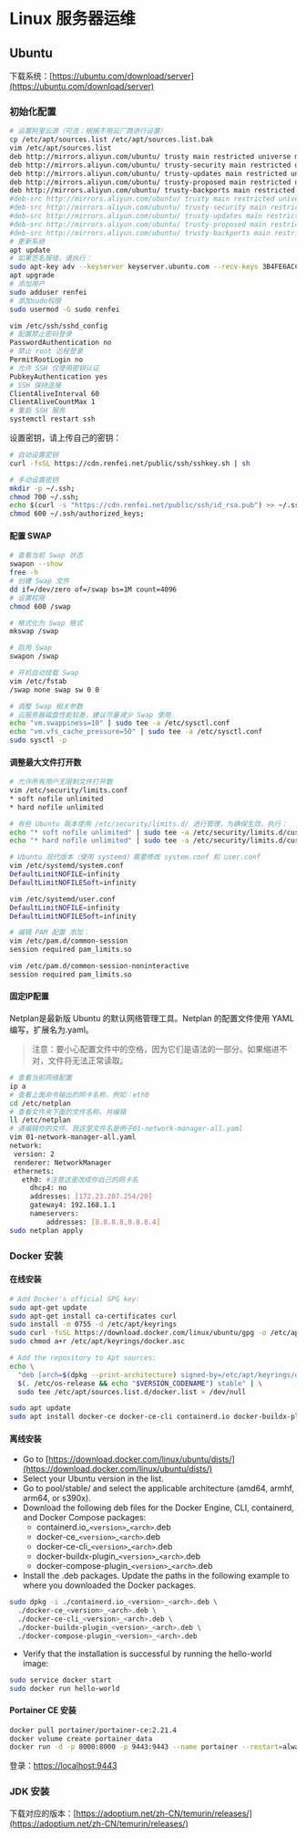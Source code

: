 # Linux 服务器运维

## Ubuntu

下载系统：[https://ubuntu.com/download/server](https://ubuntu.com/download/server)

### 初始化配置

```bash
# 设置阿里云源（可选：根据不用云厂商进行设置）
cp /etc/apt/sources.list /etc/apt/sources.list.bak
vim /etc/apt/sources.list
deb http://mirrors.aliyun.com/ubuntu/ trusty main restricted universe multiverse
deb http://mirrors.aliyun.com/ubuntu/ trusty-security main restricted universe multiverse
deb http://mirrors.aliyun.com/ubuntu/ trusty-updates main restricted universe multiverse
deb http://mirrors.aliyun.com/ubuntu/ trusty-proposed main restricted universe multiverse
deb http://mirrors.aliyun.com/ubuntu/ trusty-backports main restricted universe multiverse
#deb-src http://mirrors.aliyun.com/ubuntu/ trusty main restricted universe multiverse
#deb-src http://mirrors.aliyun.com/ubuntu/ trusty-security main restricted universe multiverse
#deb-src http://mirrors.aliyun.com/ubuntu/ trusty-updates main restricted universe multiverse
#deb-src http://mirrors.aliyun.com/ubuntu/ trusty-proposed main restricted universe multiverse
#deb-src http://mirrors.aliyun.com/ubuntu/ trusty-backports main restricted universe multiverse
# 更新系统
apt update
# 如果签名报错，请执行：
sudo apt-key adv --keyserver keyserver.ubuntu.com --recv-keys 3B4FE6ACC0B21F32
apt upgrade
# 添加用户
sudo adduser renfei
# 添加sudo权限
sudo usermod -G sudo renfei

vim /etc/ssh/sshd_config
# 配置禁止密码登录
PasswordAuthentication no
# 禁止 root 远程登录
PermitRootLogin no
# 允许 SSH 仅使用密钥认证
PubkeyAuthentication yes
# SSH 保持连接
ClientAliveInterval 60
ClientAliveCountMax 1
# 重启 SSH 服务
systemctl restart ssh
```

设置密钥，请上传自己的密钥：

```bash
# 自动设置密钥
curl -fsSL https://cdn.renfei.net/public/ssh/sshkey.sh | sh

# 手动设置密钥
mkdir -p ~/.ssh;
chmod 700 ~/.ssh;
echo $(curl -s "https://cdn.renfei.net/public/ssh/id_rsa.pub") >> ~/.ssh/authorized_keys;
chmod 600 ~/.ssh/authorized_keys;
```

#### 配置 SWAP

```bash
# 查看当前 Swap 状态
swapon --show
free -h
# 创建 Swap 文件
dd if=/dev/zero of=/swap bs=1M count=4096
# 设置权限
chmod 600 /swap

# 格式化为 Swap 格式
mkswap /swap

# 启用 Swap
swapon /swap

# 开机自动挂载 Swap
vim /etc/fstab
/swap none swap sw 0 0

# 调整 Swap 相关参数
# 云服务器磁盘性能较差，建议尽量减少 Swap 使用
echo "vm.swappiness=10" | sudo tee -a /etc/sysctl.conf
echo "vm.vfs_cache_pressure=50" | sudo tee -a /etc/sysctl.conf
sudo sysctl -p
```

#### 调整最大文件打开数

```bash
# 允许所有用户无限制文件打开数
vim /etc/security/limits.conf
* soft nofile unlimited
* hard nofile unlimited

# 有些 Ubuntu 版本使用 /etc/security/limits.d/ 进行管理，为确保生效，执行：
echo "* soft nofile unlimited" | sudo tee -a /etc/security/limits.d/custom_limits.conf
echo "* hard nofile unlimited" | sudo tee -a /etc/security/limits.d/custom_limits.conf

# Ubuntu 现代版本（使用 systemd）需要修改 system.conf 和 user.conf
vim /etc/systemd/system.conf
DefaultLimitNOFILE=infinity
DefaultLimitNOFILESoft=infinity

vim /etc/systemd/user.conf
DefaultLimitNOFILE=infinity
DefaultLimitNOFILESoft=infinity

# 编辑 PAM 配置 添加：
vim /etc/pam.d/common-session
session required pam_limits.so

vim /etc/pam.d/common-session-noninteractive
session required pam_limits.so
```

#### 固定IP配置

Netplan是最新版 Ubuntu 的默认网络管理工具。Netplan 的配置文件使用 YAML 编写，扩展名为.yaml。

> 注意：要小心配置文件中的空格，因为它们是语法的一部分。如果缩进不对，文件将无法正常读取。

```bash
# 查看当前网络配置
ip a
# 查看上面命令输出的网卡名称，例如：eth0
cd /etc/netplan
# 查看文件夹下面的文件名称，并编辑
ll /etc/netplan
# 请编辑你的文件，我这里文件名是例子01-network-manager-all.yaml
vim 01-network-manager-all.yaml
network:
 version: 2
 renderer: NetworkManager
 ethernets:
   eth0: #注意这里改成你自己的网卡名
     dhcp4: no
     addresses: [172.23.207.254/20]
     gateway4: 192.168.1.1
     nameservers:
         addresses: [8.8.8.8,8.8.8.4]
sudo netplan apply
```

### Docker 安装

#### 在线安装

```bash
# Add Docker's official GPG key:
sudo apt-get update
sudo apt-get install ca-certificates curl
sudo install -m 0755 -d /etc/apt/keyrings
sudo curl -fsSL https://download.docker.com/linux/ubuntu/gpg -o /etc/apt/keyrings/docker.asc
sudo chmod a+r /etc/apt/keyrings/docker.asc

# Add the repository to Apt sources:
echo \
  "deb [arch=$(dpkg --print-architecture) signed-by=/etc/apt/keyrings/docker.asc] https://download.docker.com/linux/ubuntu \
  $(. /etc/os-release && echo "$VERSION_CODENAME") stable" | \
  sudo tee /etc/apt/sources.list.d/docker.list > /dev/null
```

```bash
sudo apt update
sudo apt install docker-ce docker-ce-cli containerd.io docker-buildx-plugin docker-compose-plugin
```

#### 离线安装

- Go to [https://download.docker.com/linux/ubuntu/dists/](https://download.docker.com/linux/ubuntu/dists/)
- Select your Ubuntu version in the list.
- Go to pool/stable/ and select the applicable architecture (amd64, armhf, arm64, or s390x).
- Download the following deb files for the Docker Engine, CLI, containerd, and Docker Compose packages:
  - containerd.io_```<version>```_```<arch>```.deb
  - docker-ce_```<version>```_```<arch>```.deb
  - docker-ce-cli_```<version>```_```<arch>```.deb
  - docker-buildx-plugin_```<version>```_```<arch>```.deb
  - docker-compose-plugin_```<version>```_```<arch>```.deb
- Install the .deb packages. Update the paths in the following example to where you downloaded the Docker packages.

```bash
sudo dpkg -i ./containerd.io_<version>_<arch>.deb \
  ./docker-ce_<version>_<arch>.deb \
  ./docker-ce-cli_<version>_<arch>.deb \
  ./docker-buildx-plugin_<version>_<arch>.deb \
  ./docker-compose-plugin_<version>_<arch>.deb
```
- Verify that the installation is successful by running the hello-world image:

```bash
sudo service docker start
sudo docker run hello-world
```

#### Portainer CE 安装

```bash
docker pull portainer/portainer-ce:2.21.4
docker volume create portainer_data
docker run -d -p 8000:8000 -p 9443:9443 --name portainer --restart=always -v /var/run/docker.sock:/var/run/docker.sock -v portainer_data:/data portainer/portainer-ce:2.21.4
```

登录：[https://localhost:9443](https://localhost:9443)

### JDK 安装

下载对应的版本：[https://adoptium.net/zh-CN/temurin/releases/](https://adoptium.net/zh-CN/temurin/releases/)